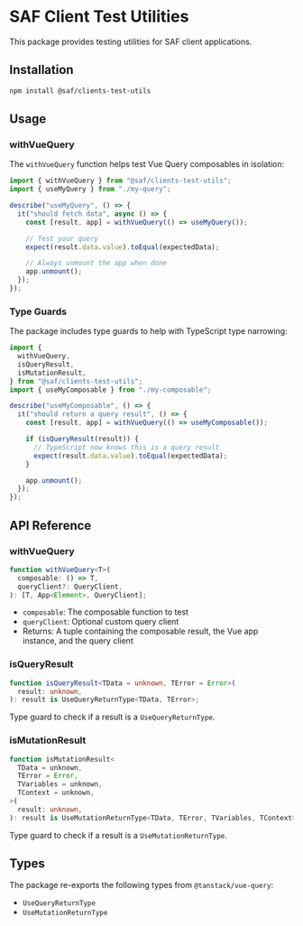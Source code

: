# SAF Client Test Utilities

This package provides testing utilities for SAF client applications.

## Installation

```bash
npm install @saf/clients-test-utils
```

## Usage

### withVueQuery

The `withVueQuery` function helps test Vue Query composables in isolation:

```typescript
import { withVueQuery } from "@saf/clients-test-utils";
import { useMyQuery } from "./my-query";

describe("useMyQuery", () => {
  it("should fetch data", async () => {
    const [result, app] = withVueQuery(() => useMyQuery());

    // Test your query
    expect(result.data.value).toEqual(expectedData);

    // Always unmount the app when done
    app.unmount();
  });
});
```

### Type Guards

The package includes type guards to help with TypeScript type narrowing:

```typescript
import {
  withVueQuery,
  isQueryResult,
  isMutationResult,
} from "@saf/clients-test-utils";
import { useMyComposable } from "./my-composable";

describe("useMyComposable", () => {
  it("should return a query result", () => {
    const [result, app] = withVueQuery(() => useMyComposable());

    if (isQueryResult(result)) {
      // TypeScript now knows this is a query result
      expect(result.data.value).toEqual(expectedData);
    }

    app.unmount();
  });
});
```

## API Reference

### withVueQuery

```typescript
function withVueQuery<T>(
  composable: () => T,
  queryClient?: QueryClient,
): [T, App<Element>, QueryClient];
```

- `composable`: The composable function to test
- `queryClient`: Optional custom query client
- Returns: A tuple containing the composable result, the Vue app instance, and the query client

### isQueryResult

```typescript
function isQueryResult<TData = unknown, TError = Error>(
  result: unknown,
): result is UseQueryReturnType<TData, TError>;
```

Type guard to check if a result is a `UseQueryReturnType`.

### isMutationResult

```typescript
function isMutationResult<
  TData = unknown,
  TError = Error,
  TVariables = unknown,
  TContext = unknown,
>(
  result: unknown,
): result is UseMutationReturnType<TData, TError, TVariables, TContext>;
```

Type guard to check if a result is a `UseMutationReturnType`.

## Types

The package re-exports the following types from `@tanstack/vue-query`:

- `UseQueryReturnType`
- `UseMutationReturnType`
